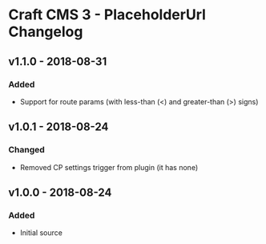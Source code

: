 # Craft CMS 3 - PlaceholderUrl Changelog

## v1.1.0 - 2018-08-31

### Added
- Support for route params (with less-than (<) and greater-than (>) signs)

## v1.0.1 - 2018-08-24

### Changed

- Removed CP settings trigger from plugin (it has none)

## v1.0.0 - 2018-08-24

### Added

- Initial source